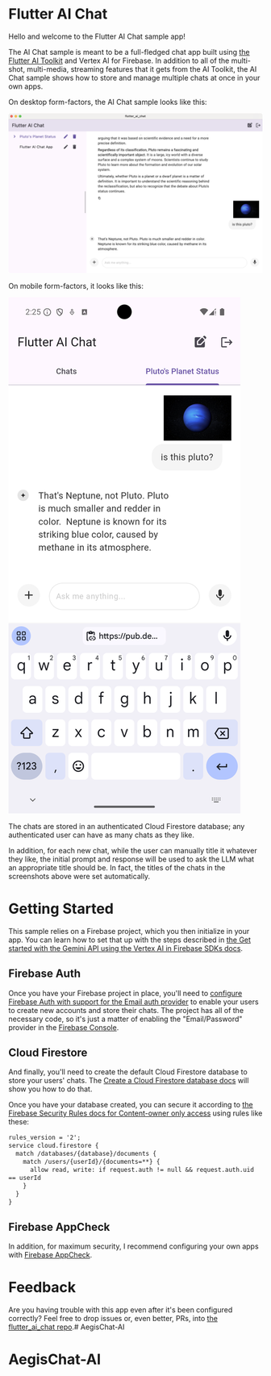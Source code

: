 # Flutter AI Chat

Hello and welcome to the Flutter AI Chat sample app!

The AI Chat sample is meant to be a full-fledged chat app built using [the Flutter AI Toolkit](https://pub.dev/packages/flutter_ai_toolkit) and Vertex AI for Firebase. In addition to all of the multi-shot, multi-media, streaming features that it gets from the AI Toolkit, the AI Chat sample shows how to store and manage multiple chats at once in your own apps.

On desktop form-factors, the AI Chat sample looks like this:

![alt text](README/screenshot-desktop.png)

On mobile form-factors, it looks like this:

![alt text](README/screenshot-mobile.png)

The chats are stored in an authenticated Cloud Firestore database; any authenticated user can have as many chats as they like.

In addition, for each new chat, while the user can manually title it whatever they like, the initial prompt and response will be used to ask the LLM what an appropriate title should be. In fact, the titles of the chats in the screenshots above were set automatically.

# Getting Started

This sample relies on a Firebase project, which you then initialize in your app. You can learn how to set that up with the steps described in [the Get started with the Gemini API using the Vertex AI in Firebase SDKs docs](https://firebase.google.com/docs/vertex-ai/get-started?platform=flutter).

## Firebase Auth

Once you have your Firebase project in place, you'll need to [configure Firebase Auth with support for the Email auth provider](https://github.com/firebase/FirebaseUI-Flutter/blob/main/docs/firebase-ui-auth/providers/email.md) to enable your users to create new accounts and store their chats. The project has all of the necessary code, so it's just a matter of enabling the "Email/Password" provider in the [Firebase Console](https://console.firebase.google.com/project/_/authentication/providers).

## Cloud Firestore

And finally, you'll need to create the default Cloud Firestore database to store your users' chats. The [Create a Cloud Firestore database docs](https://firebase.google.com/docs/firestore/quickstart#create) will show you how to do that.

Once you have your database created, you can secure it according to [the Firebase Security Rules docs for Content-owner only access](https://firebase.google.com/docs/rules/basics#content-owner_only_access) using rules like these:

```
rules_version = '2';
service cloud.firestore {
  match /databases/{database}/documents {
    match /users/{userId}/{documents=**} {
      allow read, write: if request.auth != null && request.auth.uid == userId
    }
  }
}
```

## Firebase AppCheck

In addition, for maximum security, I recommend configuring your own apps with [Firebase AppCheck](https://firebase.google.com/learn/pathways/firebase-app-check).

# Feedback

Are you having trouble with this app even after it's been configured correctly? Feel free to drop issues or, even better, PRs, into [the flutter_ai_chat repo](https://github.com/csells/flutter_ai_chat).# AegisChat-AI
# AegisChat-AI
